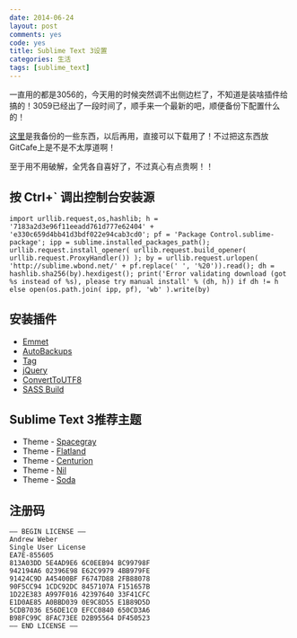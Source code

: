 ```yaml
---
date: 2014-06-24
layout: post
comments: yes
code: yes
title: Sublime Text 3设置
categories: 生活
tags: [sublime_text]
---
```


一直用的都是3056的，今天用的时候突然调不出侧边栏了，不知道是装啥插件给搞的！3059已经出了一段时间了，顺手来一个最新的吧，顺便备份下配置什么的！

[这里](https://gitcafe.com/wangdaodao/sublime-config)是我备份的一些东西，以后再用，直接可以下载用了！不过把这东西放GitCafe上是不是不太厚道啊！

至于用不用破解，全凭各自喜好了，不过真心有点贵啊！！

## 按 Ctrl+` 调出控制台安装源

    import urllib.request,os,hashlib; h = '7183a2d3e96f11eeadd761d777e62404' + 'e330c659d4bb41d3bdf022e94cab3cd0'; pf = 'Package Control.sublime-package'; ipp = sublime.installed_packages_path(); urllib.request.install_opener( urllib.request.build_opener( urllib.request.ProxyHandler()) ); by = urllib.request.urlopen( 'http://sublime.wbond.net/' + pf.replace(' ', '%20')).read(); dh = hashlib.sha256(by).hexdigest(); print('Error validating download (got %s instead of %s), please try manual install' % (dh, h)) if dh != h else open(os.path.join( ipp, pf), 'wb' ).write(by)

## 安装插件
* [Emmet](https://sublime.wbond.net/packages/Emmet)
* [AutoBackups](https://sublime.wbond.net/packages/Automatic%20Backups)
* [Tag](https://sublime.wbond.net/packages/Tag)
* [jQuery](https://sublime.wbond.net/packages/jQuery)
* [ConvertToUTF8](https://sublime.wbond.net/packages/ConvertToUTF8)
* [SASS Build](https://sublime.wbond.net/packages/SASS%20Build)

## Sublime Text 3推荐主题
* Theme - [Spacegray](https://sublime.wbond.net/packages/Theme%20-%20Spacegray)
* Theme - [Flatland](https://sublime.wbond.net/packages/Theme%20-%20Flatland)
* Theme - [Centurion](https://sublime.wbond.net/packages/Theme%20-%20Centurion)
* Theme - [Nil](https://sublime.wbond.net/packages/Theme%20-%20Nil)
* Theme - [Soda](https://sublime.wbond.net/packages/Theme%20-%20Soda)

## 注册码

    —– BEGIN LICENSE —–
    Andrew Weber
    Single User License
    EA7E-855605
    813A03DD 5E4AD9E6 6C0EEB94 BC99798F
    942194A6 02396E98 E62C9979 4BB979FE
    91424C9D A45400BF F6747D88 2FB88078
    90F5CC94 1CDC92DC 8457107A F151657B
    1D22E383 A997F016 42397640 33F41CFC
    E1D0AE85 A0BBD039 0E9C8D55 E1B89D5D
    5CDB7036 E56DE1C0 EFCC0840 650CD3A6
    B98FC99C 8FAC73EE D2B95564 DF450523
    —— END LICENSE ——